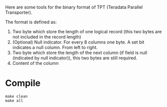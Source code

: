 Here are some tools for the binary format of TPT (Teradata Parallel Transporter).

The format is defined as:
1. Two byte which store the length of one logical record (this two bytes are not included in the record length)
2. (Optional) Null indicator. For every 8 columns one byte. A set bit indicates a null column. From left to right.
3. Two byte which store the length of the next column (if field is null (indicated by null indicator)), this two bytes are still required.
4. Content of the column

Compile
=======
```
make clean
make all
```
